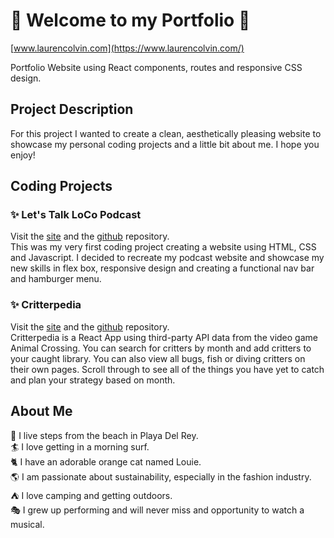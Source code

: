 # :star2: Welcome to my Portfolio :star2: 
[www.laurencolvin.com](https://www.laurencolvin.com/)

Portfolio Website using React components, routes and responsive CSS design.

## Project Description

For this project I wanted to create a clean, aesthetically pleasing website to showcase my personal coding projects and a little bit about me. I hope you enjoy!

## Coding Projects
 
### :sparkles: Let's Talk LoCo Podcast

Visit the [site](https://laurencolvin.github.io/Portfolio-Project-1/) and the [github](https://github.com/LaurenColvin/Portfolio-Project-1) repository.  
This was my very first coding project creating a website using HTML, CSS and Javascript. I decided to recreate my podcast website and showcase my new skills in flex box, responsive design and creating a functional nav bar and hamburger menu. 

### :sparkles: Critterpedia

Visit the [site](https://laurencolvin.github.io/project-2-react/) and the [github](https://github.com/LaurenColvin/project-2-react) repository.  
Critterpedia is a React App using third-party API data from the video game Animal Crossing. You can search for critters by month and add critters to your caught library. You can also view all bugs, fish or diving critters on their own pages. Scroll through to see all of the things you have yet to catch and plan your strategy based on month.

## About Me

:palm_tree: I live steps from the beach in Playa Del Rey.  
:surfer: I love getting in a morning surf.  
:cat2: I have an adorable orange cat named Louie.  
:earth_americas: I am passionate about sustainability, especially in the fashion industry.  
:tent: I love camping and getting outdoors.  
:performing_arts: I grew up performing and will never miss and opportunity to watch a musical.  
